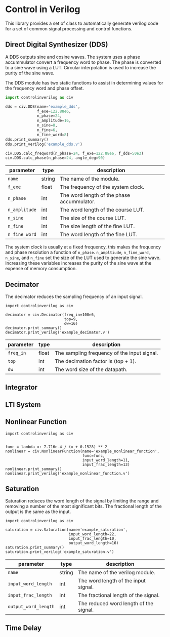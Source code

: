 # Control in Verilog

This library provides a set of class to automatically generate verilog code for
a set of common signal processing and control functions.

## Direct Digital Synthesizer (DDS)

A DDS outputs sine and cosine waves. The system uses a phase accummulator convert
a frequency word to phase. The phase is converted to a sine wave using a LUT. 
Circular interpolation is used to increase the purity of the sine wave.

The DDS module has two static functions to assist in determining values for the
frequency word and phase offset.

```python
import controlinverilog as civ

dds = civ.DDS(name='example_dds',
              f_exe=122.88e6,
              n_phase=24,
              n_amplitude=16,
              n_sine=8,
              n_fine=6,
              n_fine_word=8)
dds.print_summary()
dds.print_verilog('example_dds.v')

civ.DDS.calc_freqword(n_phase=24, f_exe=122.88e6, f_dds=50e3)
civ.DDS.calc_phase(n_phase=24, angle_deg=90)
```

| parameter     | type   | description                                      |
| ------------- | ------ | ------------------------------------------------ |
| `name`        | string | The name of the module.                          |
| `f_exe`       | float  | The frequency of the system clock.               |
| `n_phase`     | int    | The word length of the phase accummulator.       |
| `n_amplitude` | int    | The word length of the course LUT.               |
| `n_sine`      | int    | The size of the course LUT.                      |
| `n_fine`      | int    | The size length of the fine LUT.                 |
| `n_fine_word` | int    | The word length of the fine LUT.                 |


The system clock is usually at a fixed frequency, this makes the frequency and 
phase resolution a function of `n_phase`. `n_ampltiude`, `n_fine_word`, 
`n_sine`, and `n_fine` set the size of the LUT used to generate the sine wave.
Increasing these variables increases the purity of the sine wave at the 
expense of memory consumption.

## Decimator

The decimator reduces the sampling frequency of an input signal.

```
import controlinverilog as civ

decimator = civ.Decimator(freq_in=100e6,
                          top=9,
                          dw=16)
decimator.print_summary()
decimator.print_verilog('example_decimator.v')
```

| parameter | type    | description                                      |
| --------- | ------- | ------------------------------------------------ |
| `freq_in` | float   | The sampling frequency of the input signal.      |
| `top`     | int     | The decimation factor is (top + 1).              |
| `dw`      | int     | The word size of the datapath.                   |


## Integrator

## LTI System

## Nonlinear Function

```
import controlinverilog as civ


func = lambda x: 7.716e-4 / (x + 0.1528) ** 2
nonlinear = civ.NonlinearFunction(name='example_nonlinear_function',
                                  func=func,
                                  input_word_length=11,
                                  input_frac_length=13)
nonlinear.print_summary()
nonlinear.print_verilog('example_nonlinear_function.v')
```

## Saturation

Saturation reduces the word length of the signal by limiting the range and removing
a number of the most significant bits. The fractional length of the output is the
same as the input.

```
import controlinverilog as civ

saturation = civ.Saturation(name='example_saturation',
                            input_word_length=22,
                            input_frac_length=10,
                            output_word_length=16)
saturation.print_summary()
saturation.print_verilog('example_saturation.v')
```

| parameter            | type   | description                                         |
| -------------------- | ------ | --------------------------------------------------- |
| `name`               | string | The name of the verilog module.                     |
| `input_word_length`  | int    | The word length of the input signal.                |
| `input_frac_length`  | int    | The fractional length of the signal.                |
| `output_word_length` | int    | The reduced word length of the signal.              |

## Time Delay
